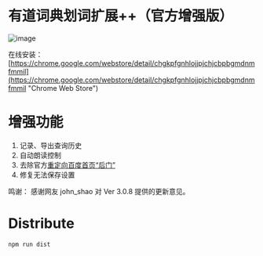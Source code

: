 有道词典划词扩展++（官方增强版）
====

![image](http://ww1.sinaimg.cn/mw1024/3eea7a48jw1et5qn33gzaj208x0cs75k.jpg)

在线安装：
[https://chrome.google.com/webstore/detail/chgkpfgnhlojjpjchjcbpbgmdnmfmmil](https://chrome.google.com/webstore/detail/chgkpfgnhlojjpjchjcbpbgmdnmfmmil "Chrome Web Store")

# 增强功能
1. 记录、导出查询历史
2. 自动朗读控制
3. 去除官方[重定向百度首页“后门”](http://wenku.baidu.com/view/e9660493aef8941ea76e05cf "后门报告")
4. 修复无法保存设置

鸣谢：
感谢网友 john_shao 对 Ver 3.0.8 提供的更新意见。

# Distribute
```
npm run dist
```